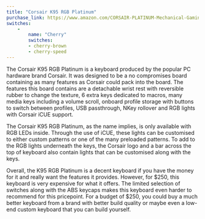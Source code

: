 ```yaml
---
title: "Corsair K95 RGB Platinum"
purchase_link: https://www.amazon.com/CORSAIR-PLATINUM-Mechanical-Gaming-Keyboard/dp/B01N5IISXY
switches:
    -
        name: "Cherry"
        switches: 
        - cherry-brown
        - cherry-speed
---
```


The Corsair K95 RGB Platinum is a keyboard produced by the popular PC hardware brand Corsair. It was designed to be a no compromises board containing as many features as Corsair could pack into the board. The features this board contains are a detachable wrist rest with reversible rubber to change the texture, 6 extra keys dedicated to macros, many media keys including a volume scroll, onboard profile storage with buttons to switch between profiles, USB passthrough, NKey rollover and RGB lights with Corsair iCUE support.

The Corsair K95 RGB Platinum, as the name implies, is only available with RGB LEDs inside. Through the use of iCUE, these lights can be customised to either custom patterns or one of the many preloaded patterns. To add to the RGB lights underneath the keys, the Corsair logo and a bar across the top of keyboard also contain lights that can be customised along with the keys.

Overall, the K95 RGB Platinum is a decent keyboard if you have the money for it and really want the features it provides. However, for $250, this keyboard is very expensive for what it offers. The limited selection of switches along with the ABS keycaps makes this keyboard even harder to recommend for this pricepoint. For a budget of $250, you could buy a much better keyboard from a brand with better build quality or maybe even a low-end custom keyboard that you can build yourself.
